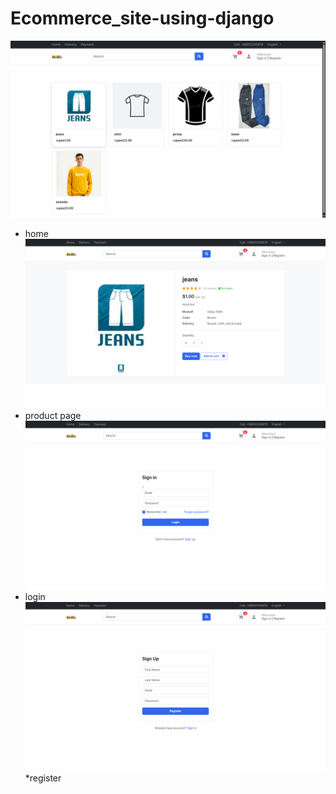 # Ecommerce_site-using-django
![Preview](s2.png)

*   home 
![Preview](s3.png)
* product page
![Preview](s4.png)
* login
![Preview](s5.png)
*register
